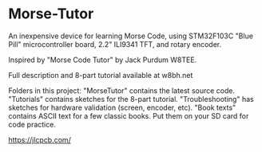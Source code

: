 # Morse-Tutor

An inexpensive device for learning Morse Code, using STM32F103C "Blue Pill" microcontroller board, 2.2" ILI9341 TFT, and rotary encoder.

Inspired by "Morse Code Tutor" by Jack Purdum W8TEE.

Full description and 8-part tutorial available at w8bh.net

Folders in this project: "MorseTutor" contains the latest source code. "Tutorials" contains sketches for the 8-part tutorial.  "Troubleshooting" has sketches for hardware validation (screen, encoder, etc).  "Book texts" contains ASCII text for a few classic books.  Put them on your SD card for code practice.

https://jlcpcb.com/
